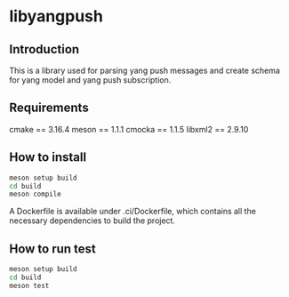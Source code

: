 # libyangpush

## Introduction

This is a library used for parsing yang push messages and create schema for yang model and yang push subscription.

## Requirements

cmake == 3.16.4
meson == 1.1.1
cmocka == 1.1.5
libxml2 == 2.9.10

## How to install

```bash
meson setup build
cd build
meson compile
```

A Dockerfile is available under .ci/Dockerfile, which contains all the
necessary dependencies to build the project.

## How to run test

```bash
meson setup build
cd build
meson test
``` 
